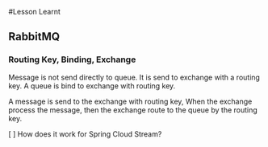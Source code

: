 #Lesson Learnt

## RabbitMQ

### Routing Key, Binding, Exchange
Message is not send directly to queue. It is send to exchange with a routing key. 
A queue is bind to exchange with routing key.

A message is send to the exchange with routing key,
When the exchange process the message, then the exchange route to the queue by the routing key.

[ ] How does it work for Spring Cloud Stream?